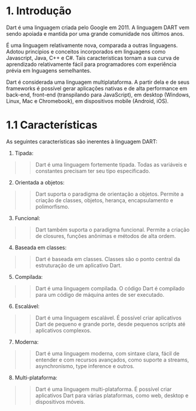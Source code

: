 # 1. Introdução #
> 
Dart é uma linguagem criada pelo Google em 2011. A linguagem DART vem sendo apoiada e mantida por uma grande
comunidade nos últimos anos.
>
> 
É uma linguagem relativamente nova, comparada a outras 
linguagens. Adotou princípios e conceitos incorporados em linguagens como Javascript, Java, C++ e C#. 
Tais caracteristicas tornam a sua curva de aprendizado relativamente fácil para 
programadores com experiência prévia em lnguagens semelhantes.
>
>
Dart é considerada uma linguagem multiplataforma. A partir dela e de seus frameworks 
é possível gerar aplicações nativas e de alta performance em back-end, front-end 
(transpilando para JavaScript), em desktop (Windows, Linux, Mac e Chromebook), em 
dispositivos mobile (Android, iOS). 
>

# 1.1 Características #
>
As seguintes características são inerentes à linguagem DART:
>

>
1. Tipada: 
>> Dart é uma linguagem fortemente tipada. Todas as variáveis e 
constantes precisam ter seu tipo especificado.
>>
> 
2. Orientada a objetos: 
>> Dart suporta o paradigma de orientação a objetos. Permite a criação de classes, objetos, herança, encapsulamento e polimorfismo.
>>
>
>
3. Funcional:
>> Dart também suporta o paradigma funcional. Permite a criação de closures, funções anônimas e métodos de alta ordem.
>>
>
>
4. Baseada em classes:
>> Dart é baseada em classes. Classes são o ponto central da estruturação de um aplicativo Dart.
>>
>
>
5. Compilada:
>> Dart é uma linguagem compilada. O código Dart é compilado para um código 
de máquina antes de ser executado.
>>
>
>
6. Escalável:
>> Dart é uma linguagem escalável. É possível criar aplicativos Dart de pequeno e 
grande porte, desde pequenos scripts até aplicativos complexos.
>>
>
7. Moderna:
>> Dart é uma linguagem moderna, com sintaxe clara, fácil de entender e com recursos avançados, como suporte a streams, asynchronismo, 
type inference e outros.
>>
>
>
8. Multi-plataforma:
>> Dart é uma linguagem multi-plataforma. É possível criar aplicativos Dart para 
várias plataformas, como web, desktop e dispositivos móveis. 
>>
>
>